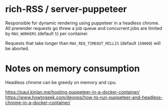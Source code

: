 # rich-RSS / server-puppeteer

Responsible for dynamic rendering using puppeteer in a headless chrome.
All prerender requests go threw a job queue and concurrent jobs are limited by `MAX_WORKERS` (default `5`) per container.

Requests that take longer than `MAX_REQ_TIMEOUT_MILLIS` (default `150000`) will be aborted.

# Notes on memory consumption

Headless chrome can be greedy on memory and cpu.

https://paul.kinlan.me/hosting-puppeteer-in-a-docker-container/
https://www.howtogeek.com/devops/how-to-run-puppeteer-and-headless-chrome-in-a-docker-container/
